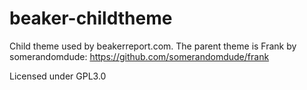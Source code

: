 beaker-childtheme
=================

Child theme used by beakerreport.com. The parent theme is Frank by somerandomdude: https://github.com/somerandomdude/frank

Licensed under GPL3.0

